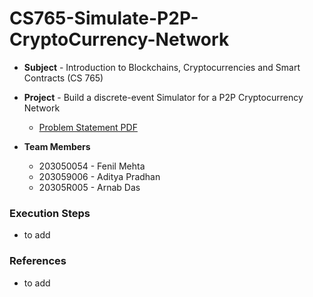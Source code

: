 # CS765-Simulate-P2P-CryptoCurrency-Network

- **Subject** - Introduction to Blockchains, Cryptocurrencies and Smart Contracts (CS 765)

- **Project** - Build a discrete-event Simulator for a P2P Cryptocurrency Network
    - [Problem Statement PDF](./CS765_Autum2021_HW1.pdf)

- **Team Members**
	- 203050054 - Fenil Mehta
	- 203059006 - Aditya Pradhan
	- 20305R005 - Arnab Das


### Execution Steps
- to add


### References
- to add
